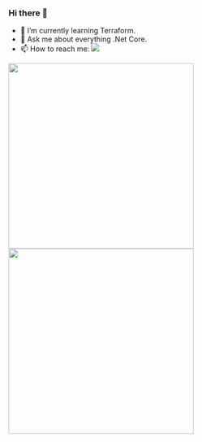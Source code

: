 ### Hi there 👋
- 🌱 I’m currently learning Terraform.
- 💬 Ask me about everything .Net Core.
- 📫 How to reach me: <a href="https://twitter.com/intent/follow?screen_name=WajahatAliAbid&tw_p=followbutton"><img src="https://img.shields.io/twitter/follow/WajahatAliAbid?label=%40WajahatAliAbid&style=social"></a> 

<a href="https://github.com/anuraghazra/github-readme-stats">
  <img  
  height=365px
 src="https://github-readme-stats.vercel.app/api?username=WajahatAliAbid&count_private=true&show_icons=true&theme=nightowl" />
</a>

<a href="https://github.com/anuraghazra/github-readme-stats">
  <img align="left" height=365px   src="https://github-readme-stats.vercel.app/api/top-langs/?username=WajahatAliAbid&hide=Jupyter%20Notebook&theme=nightowl" />
</a>
